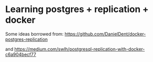 # Learning postgres + replication + docker

Some ideas borrowed from:
https://github.com/DanielDent/docker-postgres-replication

and https://medium.com/swlh/postgresql-replication-with-docker-c6a904becf77